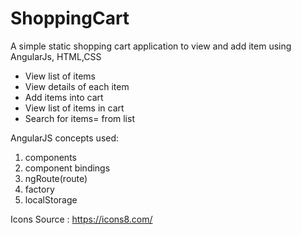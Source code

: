 # ShoppingCart
A simple static shopping cart application to view and add item using AngularJs, HTML,CSS
- View list of items
- View details of each item
- Add items into cart
- View list of items in cart
- Search for items= from list

AngularJS concepts used:
1) components
2) component bindings
2) ngRoute(route)
3) factory
4) localStorage

Icons Source : https://icons8.com/
